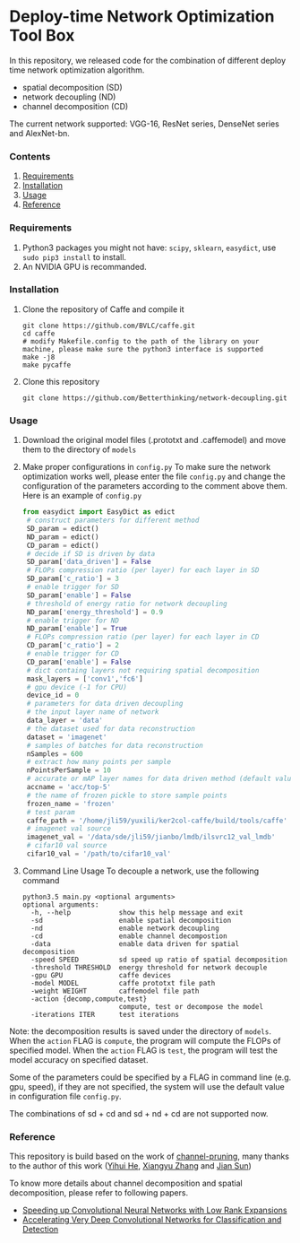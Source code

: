 # Deploy-time Network Optimization Tool Box

In this repository, we released code for the combination of different deploy time network optimization algorithm.
- spatial decomposition (SD)
- network decoupling (ND)
- channel decomposition (CD)

The current network supported: VGG-16, ResNet series, DenseNet series and AlexNet-bn.
    
### Contents
1. [Requirements](#requirements)
2. [Installation](#installation-sufficient-for-the-demo)
3. [Usage](#channel-pruning)  
4. [Reference](#reference)

### Requirements
1. Python3 packages you might not have: `scipy`, `sklearn`, `easydict`, use `sudo pip3 install` to install.
2. An NVIDIA GPU is recommanded.

### Installation
1. Clone the repository of Caffe and compile it
    ```Shell
    git clone https://github.com/BVLC/caffe.git
    cd caffe
    # modify Makefile.config to the path of the library on your machine, please make sure the python3 interface is supported
    make -j8
    make pycaffe
    ```
2. Clone this repository 
    ```Shell
    git clone https://github.com/Betterthinking/network-decoupling.git
    ```
    
### Usage  
1. Download the original model files (.prototxt and .caffemodel) and move them to the directory of `models`

2. Make proper configurations in `config.py`
   To make sure the network optimization works well, please enter the file `config.py` and change the configuration of the parameters according to the comment above them. Here is an example of `config.py`
   ```Python
   from easydict import EasyDict as edict
    # construct parameters for different method
    SD_param = edict()
    ND_param = edict()
    CD_param = edict()
    # decide if SD is driven by data
    SD_param['data_driven'] = False
    # FLOPs compression ratio (per layer) for each layer in SD
    SD_param['c_ratio'] = 3
    # enable trigger for SD
    SD_param['enable'] = False
    # threshold of energy ratio for network decoupling
    ND_param['energy_threshold'] = 0.9
    # enable trigger for ND
    ND_param['enable'] = True
    # FLOPs compression ratio (per layer) for each layer in CD
    CD_param['c_ratio'] = 2
    # enable trigger for CD
    CD_param['enable'] = False 
    # dict containg layers not requiring spatial decomposition
    mask_layers = ['conv1','fc6']
    # gpu device (-1 for CPU)
    device_id = 0
    # parameters for data driven decoupling
    # the input layer name of network
    data_layer = 'data'
    # the dataset used for data reconstruction
    dataset = 'imagenet'
    # samples of batches for data reconstruction
    nSamples = 600
    # extract how many points per sample
    nPointsPerSample = 10
    # accurate or mAP layer names for data driven method (default value is accuracy@5 in vgg-16)
    accname = 'acc/top-5'
    # the name of frozen pickle to store sample points
    frozen_name = 'frozen'
    # test param
    caffe_path = '/home/jli59/yuxili/ker2col-caffe/build/tools/caffe'
    # imagenet val source
    imagenet_val = '/data/sde/jli59/jianbo/lmdb/ilsvrc12_val_lmdb'
    # cifar10 val source
    cifar10_val = '/path/to/cifar10_val'
   ```

3. Command Line Usage
To decouple a network, use the following command
    ```Shell
    python3.5 main.py <optional arguments>
    optional arguments:
      -h, --help            show this help message and exit
      -sd                   enable spatial decomposition
      -nd                   enable network decoupling
      -cd                   enable channel decompostion
      -data                 enable data driven for spatial decomposition
      -speed SPEED          sd speed up ratio of spatial decomposition
      -threshold THRESHOLD  energy threshold for network decouple
      -gpu GPU              caffe devices
      -model MODEL          caffe prototxt file path
      -weight WEIGHT        caffemodel file path
      -action {decomp,compute,test}
                            compute, test or decompose the model
      -iterations ITER      test iterations
    ```

Note: the decomposition results is saved under the directory of `models`. When the `action` FLAG is `compute`, the program will compute the FLOPs of specified model. When the `action` FLAG is `test`, the program will test the model accuracy on specified dataset.

Some of the parameters could be specified by a FLAG in command line (e.g. gpu, speed), if they are not specified, the system will use the default value in configuration file `config.py`.

The combinations of sd + cd and sd + nd + cd are not supported now.

### Reference
This repository is build based on the work of [channel-pruning](https://github.com/yihui-he/channel-pruning.git), many thanks to the author of this work ([Yihui He](http://yihui-he.github.io/), [Xiangyu Zhang](https://scholar.google.com/citations?user=yuB-cfoAAAAJ&hl=en&oi=ao) and [Jian Sun](http://jiansun.org/))

To know more details about channel decomposition and spatial decomposition, please refer to following papers.
- [Speeding up Convolutional Neural Networks with Low Rank Expansions](https://arxiv.org/abs/1405.3866)
- [Accelerating Very Deep Convolutional Networks for Classification and Detection](https://arxiv.org/abs/1505.06798)
